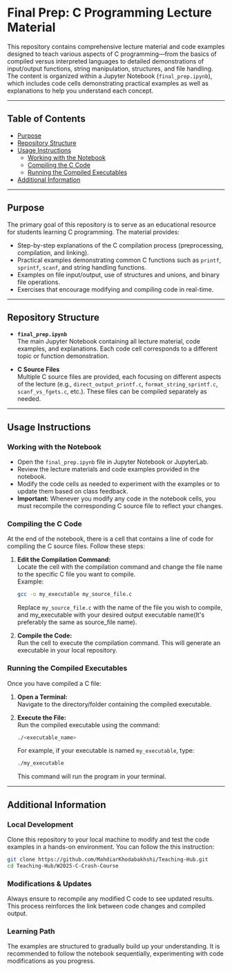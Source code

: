 # Final Prep: C Programming Lecture Material

This repository contains comprehensive lecture material and code examples designed to teach various aspects of C programming—from the basics of compiled versus interpreted languages to detailed demonstrations of input/output functions, string manipulation, structures, and file handling. The content is organized within a Jupyter Notebook (`final_prep.ipynb`), which includes code cells demonstrating practical examples as well as explanations to help you understand each concept.

---

## Table of Contents

- [Purpose](#purpose)
- [Repository Structure](#repository-structure)
- [Usage Instructions](#usage-instructions)
  - [Working with the Notebook](#working-with-the-notebook)
  - [Compiling the C Code](#compiling-the-c-code)
  - [Running the Compiled Executables](#running-the-compiled-executables)
- [Additional Information](#additional-information)

---

## Purpose

The primary goal of this repository is to serve as an educational resource for students learning C programming. The material provides:
- Step-by-step explanations of the C compilation process (preprocessing, compilation, and linking).
- Practical examples demonstrating common C functions such as `printf`, `sprintf`, `scanf`, and string handling functions.
- Examples on file input/output, use of structures and unions, and binary file operations.
- Exercises that encourage modifying and compiling code in real-time.

---

## Repository Structure

- **`final_prep.ipynb`**  
  The main Jupyter Notebook containing all lecture material, code examples, and explanations. Each code cell corresponds to a different topic or function demonstration.
  
- **C Source Files**  
  Multiple C source files are provided, each focusing on different aspects of the lecture (e.g., `direct_output_printf.c`, `format_string_sprintf.c`, `scanf_vs_fgets.c`, etc.). These files can be compiled separately as needed.

---

## Usage Instructions

### Working with the Notebook

- Open the `final_prep.ipynb` file in Jupyter Notebook or JupyterLab.
- Review the lecture materials and code examples provided in the notebook.
- Modify the code cells as needed to experiment with the examples or to update them based on class feedback.
- **Important:** Whenever you modify any code in the notebook cells, you must recompile the corresponding C source file to reflect your changes.

### Compiling the C Code

At the end of the notebook, there is a cell that contains a line of code for compiling the C source files. Follow these steps:

1. **Edit the Compilation Command:**  
   Locate the cell with the compilation command and change the file name to the specific C file you want to compile.  
   Example:
   ```bash
   gcc -o my_executable my_source_file.c
   ```
   Replace `my_source_file.c` with the name of the file you wish to compile, and my_executable with your desired output executable name(It's preferably the same as source_file name).


2. **Compile the Code:**  
   Run the cell to execute the compilation command. This will generate an executable in your local repository.

### Running the Compiled Executables

Once you have compiled a C file:

1. **Open a Terminal:**  
   Navigate to the directory/folder containing the compiled executable.


2. **Execute the File:**  
   Run the compiled executable using the command:
   ```bash
   ./<executable_name>
   ```
   For example, if your executable is named `my_executable`, type:
   ```bash
   ./my_executable
   ```
   This command will run the program in your terminal.

---

## Additional Information

### Local Development
Clone this repository to your local machine to modify and test the code examples in a hands-on environment.
You can follow the this instruction:
```bash
git clone https://github.com/MahdiarKhodabakhshi/Teaching-Hub.git
cd Teaching-Hub/W2025-C-Crash-Course
```

### Modifications & Updates
Always ensure to recompile any modified C code to see updated results. This process reinforces the link between code changes and compiled output.

### Learning Path
The examples are structured to gradually build up your understanding. It is recommended to follow the notebook sequentially, experimenting with code modifications as you progress.

